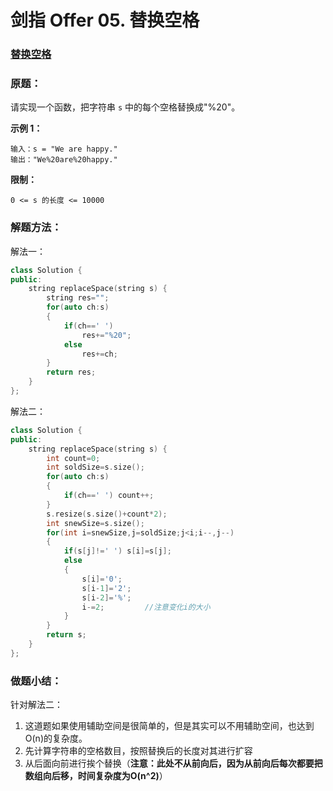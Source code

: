 # 剑指 Offer 05. 替换空格

### [替换空格](https://leetcode-cn.com/problems/ti-huan-kong-ge-lcof/)

### 原题：

请实现一个函数，把字符串 `s` 中的每个空格替换成"%20"。

**示例 1：**

```
输入：s = "We are happy."
输出："We%20are%20happy."
```

**限制：**

`0 <= s 的长度 <= 10000`

### 解题方法：

解法一：

```cpp
class Solution {
public:
    string replaceSpace(string s) {
        string res="";
        for(auto ch:s)
        {
            if(ch==' ')
                res+="%20";
            else
                res+=ch;
        }
        return res;
    }
};
```

解法二：

```cpp
class Solution {
public:
    string replaceSpace(string s) {
        int count=0;
        int soldSize=s.size();
        for(auto ch:s)
        {
            if(ch==' ') count++;
        }
        s.resize(s.size()+count*2);
        int snewSize=s.size();
        for(int i=snewSize,j=soldSize;j<i;i--,j--)
        {
            if(s[j]!=' ') s[i]=s[j];
            else
            {
                s[i]='0';
                s[i-1]='2';
                s[i-2]='%';
                i-=2;         //注意变化i的大小
            }
        }
        return s;
    }
};
```

### 做题小结：

针对解法二：

1. 这道题如果使用辅助空间是很简单的，但是其实可以不用辅助空间，也达到O(n)的复杂度。
2. 先计算字符串的空格数目，按照替换后的长度对其进行扩容
3. 从后面向前进行挨个替换（**注意：此处不从前向后，因为从前向后每次都要把数组向后移，时间复杂度为O(n^2)**）


